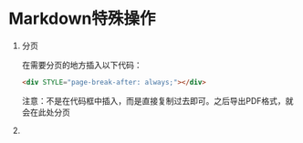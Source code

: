 # Markdown特殊操作

1. 分页

   在需要分页的地方插入以下代码：

   ```html
   <div STYLE="page-break-after: always;"></div>
   ```

   注意：不是在代码框中插入，而是直接复制过去即可。之后导出PDF格式，就会在此处分页

2. 
